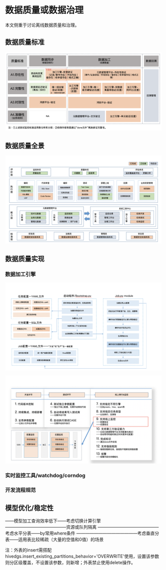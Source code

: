 # 数据质量或数据治理

本文侧重于讨论离线数据质量和治理。

## 数据质量标准

![](dw-batch-quality-standards.png)

## 数据质量全景

![](dw-batch-quality-arch-overview.png)

## 数据质量实现

### 数据加工引擎

![](dw-batch-quality-build-arch.png)

![](dw-batch-quality-build-features.png)

### 实时监控工具/watchdog/corndog

### 开发流程规范

## 模型优化/稳定性

——模型加工查询效率低下——考虑切换计算引擎
——————————————资源或队列隔离
——————————————考虑水平分表——by常用where条件
——————————————考虑垂直分表——适用表比较稀疏（大量的空值和0值）的场景


注：外表的insert需搭配hivedgs.insert_existing_partitions_behavior='OVERWRITE'使用，设置该参数则分区级覆盖，不设置该参数，则新增；外表禁止使用delete操作。



